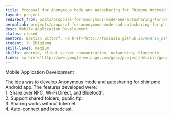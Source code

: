 ```yaml
---
title: Proposal for Anonymous Mode and Autosharing for Phimpme Android App
layout: project
redirect_from: posts/proposal-for-anonymous-mode-and-autosharing-for-phimpme-android-app.html
permalink: projects/proposal-for-anonymous-mode-and-autosharing-for-phimpme-android-app
desc: Mobile Application Development
status: closed
mentors: Bastian Bittorf, <a href="http://fossasia.github.io/#mario_behling"> Mario Behling </a>
student: Yu Zhiqiang
skill-level: medium
skills: android, client-server communication, networking, bluetooth
links: <a href="http://www.google-melange.com/gsoc/project/details/google/gsoc2014/yuzhiqiangorg/5676830073815040">GSoC page</a>
---
```

Mobile Application Development

The idea was to develop Anonymous mode and autosharing for phimpme Android app. The features developed were: <br>1. Share over NFC, Wi-Fi Direct, and Bluetooth. <br>2. Support shared folders, public ftp. <br>3. Sharing works without Internet. <br>4. Auto-connect and broadcast.

